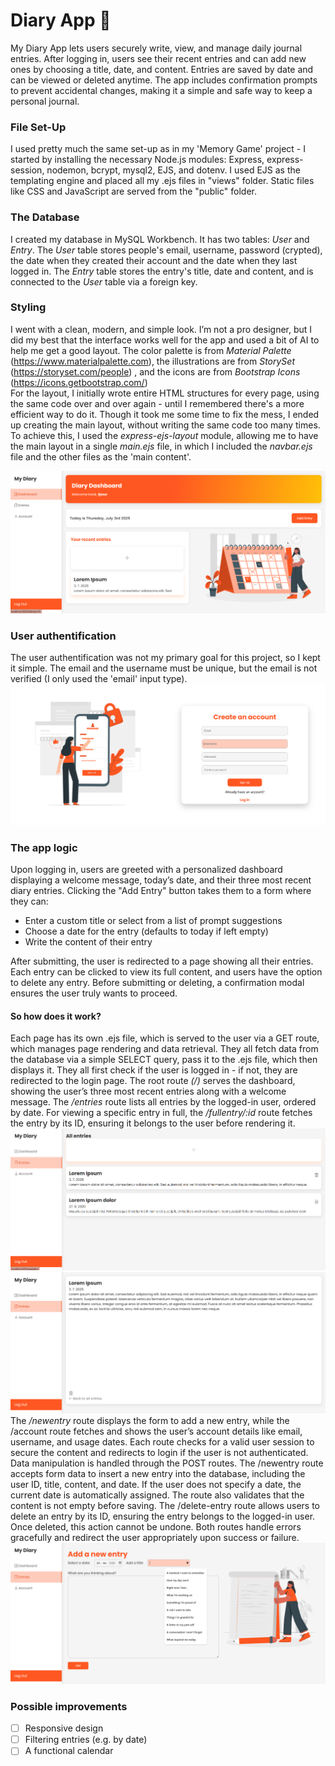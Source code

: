 # Diary App 📖
My Diary App lets users securely write, view, and manage daily journal entries. After logging in, users see their recent entries and can add new ones by choosing a title, date, and content. Entries are saved by date and can be viewed or deleted anytime. The app includes confirmation prompts to prevent accidental changes, making it a simple and safe way to keep a personal journal.

### File Set-Up
I used pretty much the same set-up as in my 'Memory Game' project - I started by installing the necessary Node.js modules: Express, express-session, nodemon, bcrypt, mysql2, EJS, and dotenv. I used EJS as the templating engine and placed all my .ejs files in "views" folder. Static files like CSS and JavaScript are served from the "public" folder. 

### The Database
I created my database in MySQL Workbench. It has two tables: *User* and *Entry*.
The *User* table stores people's email, username, password (crypted), the date when they created their account and the date when they last logged in.
The *Entry* table stores the entry's title, date and content, and is connected to the *User* table via a foreign key.

### Styling
I went with a clean, modern, and simple look. I’m not a pro designer, but I did my best that the interface works well for the app and used a bit of AI to help me get a good layout.
The color palette is from *Material Palette* (https://www.materialpalette.com), the illustrations are from *StorySet* (https://storyset.com/people) , and the icons are from *Bootstrap Icons* (https://icons.getbootstrap.com/)  
For the layout, I initially wrote entire HTML structures for every page, using the same code over and over again - until I remembered there's a more efficient way to do it. Though it took me some time to fix the mess, I ended up creating the main layout, without writing the same code too many times. To achieve this, I used the *express-ejs-layout* module, allowing me to have the main layout in a single *main.ejs* file, in which I included the *navbar.ejs* file and the other files as the 'main content'.

![Screenshot of the project interface](assets/screenshot3.png)

### User authentification
The user authentification was not my primary goal for this project, so I kept it simple. The email and the username must be unique, but the email is not verified (I only used the 'email' input type).
![Screenshot of the project interface](assets/screenshot1.png)

### The app logic
Upon logging in, users are greeted with a personalized dashboard displaying a welcome message, today’s date, and their three most recent diary entries.
Clicking the "Add Entry" button takes them to a form where they can:
- Enter a custom title or select from a list of prompt suggestions
- Choose a date for the entry (defaults to today if left empty)
- Write the content of their entry
    
After submitting, the user is redirected to a page showing all their entries. Each entry can be clicked to view its full content, and users have the option to delete any entry. Before submitting or deleting, a confirmation modal ensures the user truly wants to proceed.
#### So how does it work?
Each page has its own .ejs file, which is served to the user via a GET route, which manages page rendering and data retrieval. They all fetch data from the database via a simple SELECT query, pass it to the .ejs file, which then displays it. They all first check if the user is logged in - if not, they are redirected to the login page.
The root route *(/)* serves the dashboard, showing the user’s three most recent entries along with a welcome message. The */entries* route lists all entries by the logged-in user, ordered by date. For viewing a specific entry in full, the */fullentry/:id* route fetches the entry by its ID, ensuring it belongs to the user before rendering it.   
![Screenshot of the project interface](assets/screenshot5.png) 
![Screenshot of the project interface](assets/screenshot4.png)
The */newentry* route displays the form to add a new entry, while the /account route fetches and shows the user’s account details like email, username, and usage dates. Each route checks for a valid user session to secure the content and redirects to login if the user is not authenticated.  
Data manipulation is handled through the POST routes. The /newentry route accepts form data to insert a new entry into the database, including the user ID, title, content, and date. If the user does not specify a date, the current date is automatically assigned. The route also validates that the content is not empty before saving. The /delete-entry route allows users to delete an entry by its ID, ensuring the entry belongs to the logged-in user. Once deleted, this action cannot be undone. Both routes handle errors gracefully and redirect the user appropriately upon success or failure.
![Screenshot of the project interface](assets/screenshot6.png)

### Possible improvements
- [ ] Responsive design
- [ ] Filtering entries (e.g. by date)
- [ ] A functional calendar
